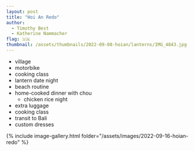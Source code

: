```yaml
---
layout: post
title: "Hoi An Redo"
author:
  - Timothy Best
  - Katherine Nammacher
flag: 🇻🇳
thumbnail: /assets/thumbnails/2022-09-08-hoian/lanterns/IMG_4843.jpg
---
```


- village
- motorbike
- cooking class
- lantern date night
- beach routine
- home-cooked dinner with chou
  - chicken rice night
- extra luggage
- cooking class
- transit to Bali
- custom dresses

{% include image-gallery.html folder="/assets/images/2022-09-16-hoian-redo" %}
